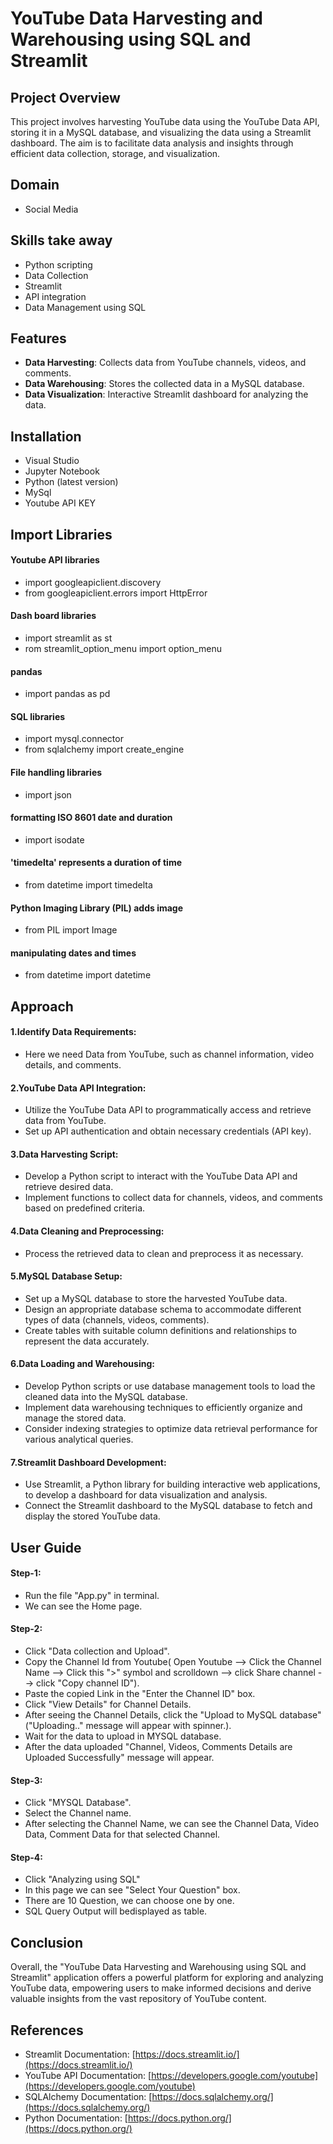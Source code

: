 # YouTube Data Harvesting and Warehousing using SQL and Streamlit

## Project Overview

This project involves harvesting YouTube data using the YouTube Data API, storing it in a MySQL database, and visualizing the data using a Streamlit dashboard. The aim is to facilitate data analysis and insights through efficient data collection, storage, and visualization.
## Domain
- Social Media

## Skills take away 
- Python scripting 
- Data Collection 
- Streamlit 
- API integration 
- Data Management using SQL  


## Features

- **Data Harvesting**: Collects data from YouTube channels, videos, and comments.
- **Data Warehousing**: Stores the collected data in a MySQL database.
- **Data Visualization**: Interactive Streamlit dashboard for analyzing the data.

## Installation

- Visual Studio
- Jupyter Notebook
- Python (latest version)
- MySql
- Youtube API KEY

## Import Libraries

#### Youtube API libraries
- import googleapiclient.discovery
- from googleapiclient.errors import HttpError

#### Dash board libraries
- import streamlit as st
- rom streamlit_option_menu import option_menu

#### pandas
- import pandas as pd

#### SQL libraries
- import mysql.connector
- from sqlalchemy import create_engine

#### File handling libraries
- import json

#### formatting ISO 8601 date and duration
- import isodate

#### 'timedelta' represents a duration of time
- from datetime import timedelta

#### Python Imaging Library (PIL) adds image
- from PIL import Image

#### manipulating dates and times
- from datetime import datetime

## Approach

#### 1.Identify Data Requirements:
- Here we need Data from YouTube, such as channel information, video details, and comments.

#### 2.YouTube Data API Integration:
- Utilize the YouTube Data API to programmatically access and retrieve data from YouTube.
- Set up API authentication and obtain necessary credentials (API key).

#### 3.Data Harvesting Script:
- Develop a Python script to interact with the YouTube Data API and retrieve desired data.
- Implement functions to collect data for channels, videos, and comments based on predefined criteria.

#### 4.Data Cleaning and Preprocessing:
- Process the retrieved data to clean and preprocess it as necessary.

#### 5.MySQL Database Setup:
- Set up a MySQL database to store the harvested YouTube data.
- Design an appropriate database schema to accommodate different types of data (channels, videos, comments).
- Create tables with suitable column definitions and relationships to represent the data accurately.

#### 6.Data Loading and Warehousing:
- Develop Python scripts or use database management tools to load the cleaned data into the MySQL database.
- Implement data warehousing techniques to efficiently organize and manage the stored data.
- Consider indexing strategies to optimize data retrieval performance for various analytical queries.

#### 7.Streamlit Dashboard Development:
- Use Streamlit, a Python library for building interactive web applications, to develop a dashboard for data visualization and analysis.
- Connect the Streamlit dashboard to the MySQL database to fetch and display the stored YouTube data.

## User Guide
#### Step-1:
- Run the file "App.py" in terminal.
- We can see the Home page.
#### Step-2:
- Click "Data collection and Upload".
- Copy the Channel Id from Youtube( Open Youtube --> Click the Channel Name --> Click this ">" symbol and scrolldown --> click Share channel --> click "Copy channel ID").
- Paste the copied Link in the "Enter the Channel ID" box.
- Click "View Details" for Channel Details.
- After seeing the Channel Details, click the "Upload to MySQL database"("Uploading.."  message will appear with spinner.).
- Wait for the data to upload in MYSQL database.
- After the data uploaded "Channel, Videos, Comments Details are Uploaded Successfully" message will appear.  
#### Step-3:
- Click "MYSQL Database".
- Select the Channel name.
- After selecting the Channel Name, we can see the Channel Data, Video Data, Comment Data for that selected Channel.
#### Step-4:
- Click "Analyzing using SQL"
- In this page we can see "Select Your Question" box.
- There are 10 Question, we can choose one by one.
- SQL Query Output will bedisplayed as table. 

## Conclusion
  Overall, the "YouTube Data Harvesting and Warehousing using SQL and Streamlit" application offers a powerful platform for exploring and analyzing YouTube data,
  empowering users to make informed decisions and derive valuable insights from the vast repository of YouTube content.

## References
- Streamlit Documentation: [https://docs.streamlit.io/](https://docs.streamlit.io/)
- YouTube API Documentation: [https://developers.google.com/youtube](https://developers.google.com/youtube)
- SQLAlchemy Documentation: [https://docs.sqlalchemy.org/](https://docs.sqlalchemy.org/)
- Python Documentation: [https://docs.python.org/](https://docs.python.org/)


  

